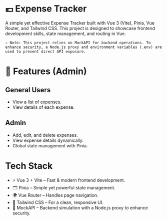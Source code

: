 # 💶 Expense Tracker 

A simple yet effective Expense Tracker built with Vue 3 (Vite), Pinia, Vue Router, and Tailwind CSS. This project is designed to showcase frontend development skills, state management, and routing in Vue.

	⚠️ Note: This project relies on MockAPI for backend operations. To enhance security, a Node.js proxy and environment variables (.env) are used to prevent direct API exposure.

# 🚀 Features (Admin)

## General Users

- View a list of expenses.
- View details of each expense.

## Admin

- Add, edit, and delete expenses.
- View expense details dynamically.
- Global state management with Pinia.

# Tech Stack
- ⚡ Vue 3 + Vite – Fast & modern frontend development.
- 🗂 Pinia – Simple yet powerful state management.
- 🌍 Vue Router – Handles page navigation.
- 🎨 Tailwind CSS – For a clean, responsive UI.
- 🔗 MockAPI – Backend simulation with a Node.js proxy to enhance security.